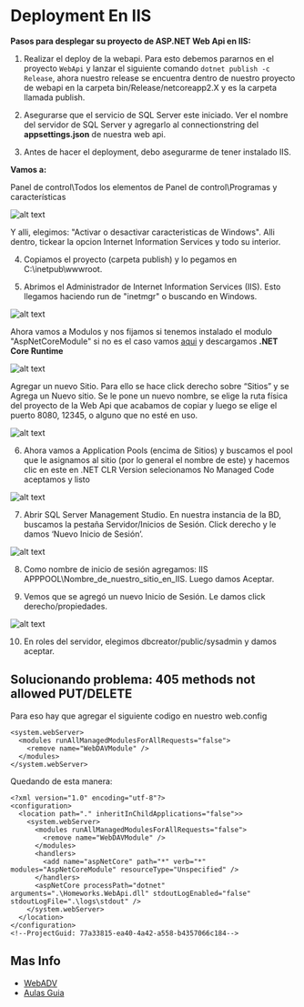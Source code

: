 # Deployment En IIS

**Pasos para desplegar su proyecto de ASP.NET Web Api en IIS:**

1) Realizar el deploy de la webapi. Para esto debemos pararnos en el proyecto `WebApi` y lanzar el siguiente comando `dotnet publish -c Release`, ahora nuestro release se encuentra dentro de nuestro proyecto de webapi en la carpeta bin/Release/netcoreapp2.X y es la carpeta llamada publish.

2) Asegurarse que el servicio de SQL Server este iniciado. Ver el nombre del servidor de SQL Server y agregarlo al 
connectionstring del **appsettings.json** de nuestra web api.

3) Antes de hacer el deployment, debo asegurarme de tener instalado IIS.

**Vamos a:**

Panel de control\Todos los elementos de Panel de control\Programas y características

![alt text](../imgs/dep1.PNG)

Y alli, elegimos: "Activar o desactivar caracteristicas de Windows". Alli dentro, tickear la opcion Internet Information Services y todo su interior. 

4) Copiamos el proyecto (carpeta publish) y lo pegamos en C:\inetpub\wwwroot.

5) Abrimos el Administrador de Internet Information Services (IIS). Esto llegamos haciendo run de "inetmgr" o buscando en Windows.

![alt text](../imgs/dep2.PNG)

Ahora vamos a Modulos y nos fijamos si tenemos instalado el modulo "AspNetCoreModule" si no es el caso vamos [aqui](https://www.microsoft.com/net/download) y descargamos **.NET Core Runtime**

![alt text](../imgs/dep3.PNG)

Agregar un nuevo Sitio. Para ello se hace click derecho sobre “Sitios” y se Agrega un Nuevo sitio. Se le pone un nuevo nombre, se elige la ruta física del proyecto de la Web Api  que acabamos de copiar y luego se elige el puerto 8080, 12345, o alguno que no esté en uso.

![alt text](../imgs/dep4.PNG)

6) Ahora vamos a Application Pools (encima de Sitios) y buscamos el pool que le asignamos al sitio (por lo general el nombre de este) y hacemos clic en este en .NET CLR Version selecionamos No Managed Code aceptamos y listo

![alt text](../imgs/dep5.PNG)

7) Abrir SQL Server Management Studio. En nuestra instancia de la BD, buscamos la pestaña Servidor/Inicios de Sesión. Click derecho y le damos ‘Nuevo Inicio de Sesión’.

![alt text](../imgs/dep6.PNG)

8) Como nombre de inicio de sesión agregamos: IIS APPPOOL\Nombre_de_nuestro_sitio_en_IIS. Luego damos Aceptar.

9) Vemos que se agregó un nuevo Inicio de Sesión. Le damos click derecho/propiedades.

![alt text](../imgs/dep7.PNG)

10) En roles del servidor, elegimos dbcreator/public/sysadmin y damos aceptar.

## Solucionando problema: 405 methods not allowed PUT/DELETE

Para eso hay que agregar el siguiente codigo en nuestro web.config

```
<system.webServer>
  <modules runAllManagedModulesForAllRequests="false">
    <remove name="WebDAVModule" />
  </modules>
</system.webServer>
```
Quedando de esta manera:

```
<?xml version="1.0" encoding="utf-8"?>
<configuration>
  <location path="." inheritInChildApplications="false">>
    <system.webServer>
      <modules runAllManagedModulesForAllRequests="false">
        <remove name="WebDAVModule" />
      </modules>
      <handlers>
        <add name="aspNetCore" path="*" verb="*" modules="AspNetCoreModule" resourceType="Unspecified" />
      </handlers>
      <aspNetCore processPath="dotnet" arguments=".\Homeworks.WebApi.dll" stdoutLogEnabled="false" stdoutLogFile=".\logs\stdout" />
    </system.webServer>
  </location>
</configuration>
<!--ProjectGuid: 77a33815-ea40-4a42-a558-b4357066c184-->
```
## Mas Info

* [WebADV](https://www.ryadel.com/en/error-405-methods-not-allowed-asp-net-core-put-delete-requests/)
* [Aulas Guia](https://aulas.ort.edu.uy/pluginfile.php/327939/mod_resource/content/1/Deploy%20Ob1.pdf)

